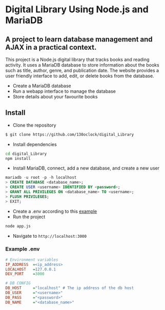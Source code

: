 # Digital Library Using Node.js and MariaDB
## A project to learn database management and AJAX in a practical context.
This project is a Node.js digital library that tracks books and reading activity. It uses a MariaDB database to store information about the books such as title, author, genre, and publication date. The website provides a user friendly interface to add, edit, or delete books from the database.

- Create a MariaDB database
- Run a webapp interface to manage the database
- Store details about your favourite books

## Install
- Clone the repository
```bash
$ git clone https://github.com/130oclock/digital_Library
```
- Install dependencies
```bash
cd digital_Library
npm install
```
- Install MariaDB, connect, add a new database, and create a new user
```sql
mariadb -u root -p -h localhost
> CREATE DATABASE <database_name>;
> CREATE USER <username> IDENTIFIED BY <password>;
> GRANT ALL PRIVILEGES ON <database_name> TO <username>;
> FLUSH PRIVILEGES;
> EXIT;
```
- Create a .env according to this [example](#example-env)
- Run the project
```bash
node app.js
```
- Navigate to `http://localhost:3000`

### Example .env

```ini
# Environment variables
IP_ADDRESS  =<ip_address>
LOCALHOST   =127.0.0.1
DEV_PORT    =3000

# DB CONFIG
DB_HOST     ="localhost" # The ip address of the db host
DB_USER     ="<username>"
DB_PASS     ="<password>"
DB_NAME     ="<database_name>"
```